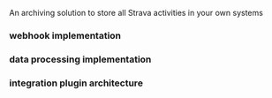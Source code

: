 An archiving solution to store all Strava activities in your own systems

### webhook implementation
### data processing implementation
### integration plugin architecture


